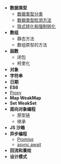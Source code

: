 - **数据类型**
  - [数据类型分类](./data-type/classification.md)
  - [数据类型检测方法](./data-type/judge-type.md)
  - [隐式转化和强制转化](./data-type/type-turn.md)
- **数组**
  - 静态方法
  - 数组原型的方法
- **函数**
  - 闭包
  - 柯里化
- **对象**
- **字符串**
- **日期**
- **ES6**
- [Proxy](./proxy/index.md)
- **Map WeakMap**
- **Set WeakSet**
- **面向对象编程**
  - 原型链
  - 继承
- **JS 沙箱**
- **异步编程**
  - [Promise](./async-programming/promise.md)
  - [async await](./async-programming/async-await.md)
- **回流和重绘**
- **设计模式**
